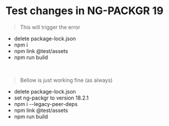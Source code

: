 # Test changes in NG-PACKGR 19

> This will trigger the error

+ delete package-lock.json
+ npm i
+ npm link @test/assets
+ npm run build

<br>

> Bellow is just working fine (as always)

+ delete package-lock.json
+ set ng-packgr to version 18.2.1
+ npm i --legacy-peer-deps
+ npm link @test/assets
+ npm run build


